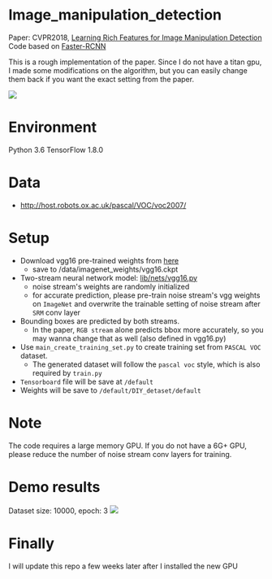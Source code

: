 # Image_manipulation_detection
Paper: CVPR2018, [Learning Rich Features for Image Manipulation Detection](https://arxiv.org/pdf/1805.04953.pdf)  
Code based on [Faster-RCNN](https://github.com/dBeker/Faster-RCNN-TensorFlow-Python3.5)  

This is a rough implementation of the paper. Since I do not have a titan gpu, I made some modifications on the algorithm, but you can easily change them back if you want the exact setting from the paper.

![](_image/11.png)
# Environment
Python 3.6
TensorFlow 1.8.0

# Data
 - http://host.robots.ox.ac.uk/pascal/VOC/voc2007/

# Setup
- Download vgg16 pre-trained weights from [here](http://download.tensorflow.org/models/vgg_16_2016_08_28.tar.gz)
    - save to /data/imagenet_weights/vgg16.ckpt
- Two-stream neural network model: [lib/nets/vgg16.py](lib/nets/vgg16.py)
    - noise stream's weights are randomly initialized
    - for accurate prediction, please pre-train noise stream's vgg weights on `ImageNet` and overwrite the trainable setting of noise stream after `SRM` conv layer
- Bounding boxes are predicted by both streams.
    - In the paper, `RGB stream` alone predicts bbox more accurately, so you may wanna change that as well (also defined in vgg16.py)
- Use `main_create_training_set.py` to create training set from `PASCAL VOC` dataset.
    - The generated dataset will follow the `pascal voc` style, which is also required by `train.py`
- `Tensorboard` file will be save at `/default`
- Weights will be save to `/default/DIY_detaset/default`

# Note
The code requires a large memory GPU. If you do not have a 6G+ GPU, please reduce the number of noise stream conv layers for training.

# Demo results
Dataset size: 10000, epoch: 3
![](_image/results.png)

# Finally
I will update this repo a few weeks later after I installed the new GPU